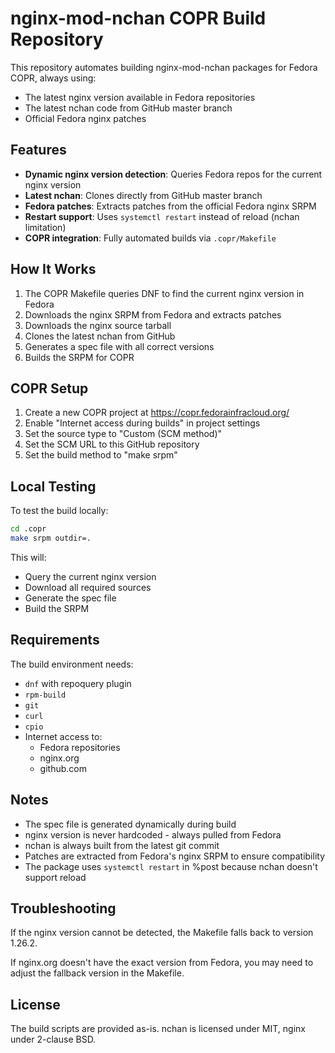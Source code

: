 # nginx-mod-nchan COPR Build Repository

This repository automates building nginx-mod-nchan packages for Fedora COPR, always using:
- The latest nginx version available in Fedora repositories
- The latest nchan code from GitHub master branch
- Official Fedora nginx patches

## Features

- **Dynamic nginx version detection**: Queries Fedora repos for the current nginx version
- **Latest nchan**: Clones directly from GitHub master branch
- **Fedora patches**: Extracts patches from the official Fedora nginx SRPM
- **Restart support**: Uses `systemctl restart` instead of reload (nchan limitation)
- **COPR integration**: Fully automated builds via `.copr/Makefile`

## How It Works

1. The COPR Makefile queries DNF to find the current nginx version in Fedora
2. Downloads the nginx SRPM from Fedora and extracts patches
3. Downloads the nginx source tarball
4. Clones the latest nchan from GitHub
5. Generates a spec file with all correct versions
6. Builds the SRPM for COPR

## COPR Setup

1. Create a new COPR project at https://copr.fedorainfracloud.org/
2. Enable "Internet access during builds" in project settings
3. Set the source type to "Custom (SCM method)"
4. Set the SCM URL to this GitHub repository
5. Set the build method to "make srpm"

## Local Testing

To test the build locally:

```bash
cd .copr
make srpm outdir=.
```

This will:
- Query the current nginx version
- Download all required sources
- Generate the spec file
- Build the SRPM

## Requirements

The build environment needs:
- `dnf` with repoquery plugin
- `rpm-build`
- `git`
- `curl`
- `cpio`
- Internet access to:
  - Fedora repositories
  - nginx.org
  - github.com

## Notes

- The spec file is generated dynamically during build
- nginx version is never hardcoded - always pulled from Fedora
- nchan is always built from the latest git commit
- Patches are extracted from Fedora's nginx SRPM to ensure compatibility
- The package uses `systemctl restart` in %post because nchan doesn't support reload

## Troubleshooting

If the nginx version cannot be detected, the Makefile falls back to version 1.26.2.

If nginx.org doesn't have the exact version from Fedora, you may need to adjust the fallback version in the Makefile.

## License

The build scripts are provided as-is. nchan is licensed under MIT, nginx under 2-clause BSD.